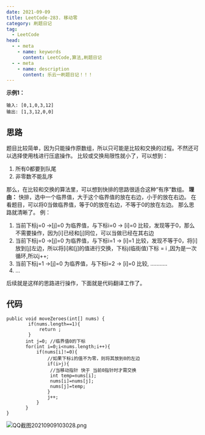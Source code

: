 ```yaml
---
date: 2021-09-09
title: LeetCode-283. 移动零
category: 刷题日记
tag:
  - LeetCode
head:
  - - meta
    - name: keywords
      content: LeetCode,算法,刷题日记
  - - meta
    - name: description
      content: 乐云一刷题日记！！！
---
```

**示例1：**
```
输入: [0,1,0,3,12]
输出: [1,3,12,0,0]
```
## 思路
题目比较简单，因为只能操作原数组，所以只可能是比较和交换的过程。不然还可以选择使用栈进行压底操作。
比较或交换局限性就小了，可以想到：
1. 所有0都要到队尾
2. 非零数不能乱序

那么，在比较和交换的算法里，可以想到快排的思路很适合这种“有序”数组。
**理由：** 快排，选中一个临界值，大于这个临界值的放在右边，小于的放在右边。
在看题目，可以将0当做临界值，等于0的放在右边，不等于0的放在左边。
那么思路就清晰了。
例：
1. 当前下标j=0 ->[j]=0 为临界值，与下标i=0 -> [i]=0 比较，发现等于0，那么不需要操作，因为[i]已经和[j]同位，可以当做已经在其右边
2. 当前下标j=0 ->[j]=0 为临界值，与下标i=1 -> [i]=1 比较，发现不等于0，将[i]放到[j]左边，所以将[i]和[j]的值进行交换，下标j(临街值)下标 = i ,因为是一次循环,所以j++;
3. 当前下标j=1 ->[j]=0 为临界值，与下标i=2 -> [i]=0 比较, ...........
4. ...

后续就是这样的思路进行操作，下面就是代码翻译工作了。

## 代码
```
public void moveZeroes(int[] nums) {
        if(nums.length==1){
            return ;
        }
       int j=0; //临界值0的下标
       for(int i=0;i<nums.length;i++){
           if(nums[i]!=0){
               //如果下标i的值不为零，则将其放到0的左边
               if(i>j){
                //当移动指针 快于 当前0指针时才需交换
                int temp=nums[i];
                nums[i]=nums[j];
                nums[j]=temp;
               }
               j++;
           }
       }
}
``` 
![QQ截图20210909103028.png](https://leyuna-blog-img.oss-cn-hangzhou.aliyuncs.com/image/2021-09-09/QQ截图20210909103028.png)
